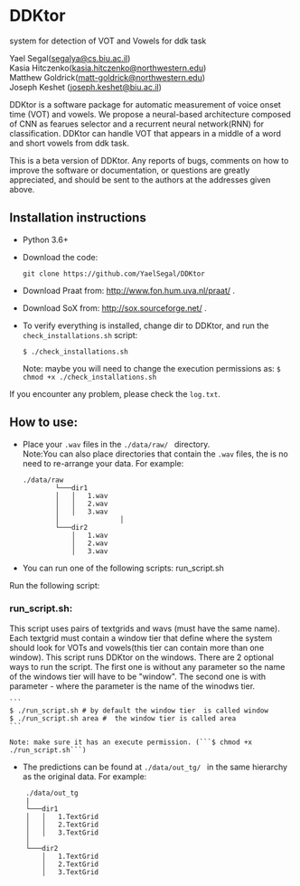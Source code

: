 # DDKtor
system for detection of VOT and Vowels for ddk task


Yael Segal(segalya@cs.biu.ac.il)\
Kasia Hitczenko(kasia.hitczenko@northwestern.edu)\
Matthew Goldrick(matt-goldrick@northwestern.edu)\
Joseph Keshet (joseph.keshet@biu.ac.il)             

             
DDKtor is a software package for automatic measurement of voice onset time (VOT) and vowels.
We propose a neural-based architecture composed of CNN as fearues selector and a recurrent neural network(RNN) for classification. DDKtor can handle VOT that appears in a middle of a word and short vowels from ddk task. 

This is a beta version of DDKtor. Any reports of bugs, comments on how to improve the software or documentation, or questions are greatly appreciated, and should be sent to the authors at the addresses given above.

## Installation instructions

- Python 3.6+

- Download the code:
    ```
    git clone https://github.com/YaelSegal/DDKtor
    ```
- Download Praat from: http://www.fon.hum.uva.nl/praat/ .

- Download SoX from: http://sox.sourceforge.net/ .

- To verify everything is installed, change dir to DDKtor, and run the ```check_installations.sh``` script:
    ```
    $ ./check_installations.sh
     ```
  Note: maybe you will need to change the execution permissions as: ```$ chmod +x ./check_installations.sh```
  
  
If you encounter any problem, please check the ```log.txt```.

## How to use:

- Place your ```.wav``` files in the ```./data/raw/ ``` directory.  \
Note:You can also place directories that contain the ```.wav``` files, the is no need to re-arrange your data. For example:
    ```
    ./data/raw
            └───dir1
            │   │   1.wav
            │   │   2.wav
            │   │   3.wav
            │               │   
            └───dir2
                │   1.wav
                │   2.wav
                │   3.wav
    ```

- You can run one of the following scripts: run_script.sh

Run the following script:

### run_script.sh:

This script uses pairs of textgrids and wavs (must have the same name). Each textgrid must contain a window tier that define where the system should look for VOTs and vowels(this tier can contain more than one window).
This script runs DDKtor on the windows.
There are 2 optional ways to run the script. The first one is without any parameter so the name of the windows tier will have to be "window". The second one is with parameter - where the parameter is the name of the winodws tier. 
    
    ```
    $ ./run_script.sh # by default the window tier  is called window 
    $ ./run_script.sh area #  the window tier is called area 
    ```         

    Note: make sure it has an execute permission. (```$ chmod +x ./run_script.sh```)


- The predictions can be found at ```./data/out_tg/ ``` in the same hierarchy as the original data.
For example:

```
    ./data/out_tg
    | 
    └───dir1
    │   │   1.TextGrid
    │   │   2.TextGrid
    │   │   3.TextGrid
    │               
    └───dir2
        │   1.TextGrid
        │   2.TextGrid
        │   3.TextGrid
```
  